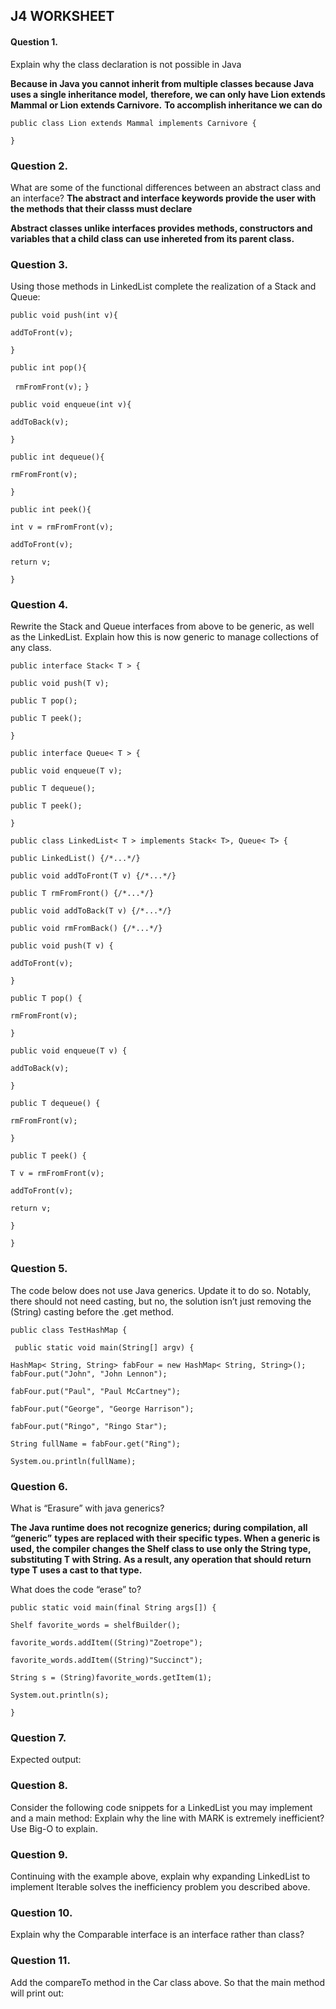 ## J4 WORKSHEET 

#### Question 1.
Explain why the class declaration is not possible in Java

**Because in Java you cannot inherit from multiple classes because Java uses a single inheritance model,**
**therefore, we can only have Lion extends Mammal or Lion extends Carnivore.**
**To accomplish inheritance we can do**

`public class Lion extends Mammal implements Carnivore {`

`}`

### Question 2. 
What are some of the functional differences between an abstract class and an interface?
**The abstract and interface keywords provide the user with the methods that their classs must declare**

**Abstract classes unlike interfaces provides methods, constructors and variables that a child class can**
**use inhereted from its parent class.**

### Question 3.
Using those methods in LinkedList complete the realization of a Stack and Queue:

`public void push(int v){`

   ``addToFront(v);``

``}``

`public int pop(){`

   `` rmFromFront(v);``
``}``

``public void enqueue(int v){``

   ``addToBack(v);``

``}``

``public int dequeue(){``

   ``rmFromFront(v);``

``}``

``public int peek(){``

  ``int v = rmFromFront(v);``

  ``addToFront(v);``

  ``return v;``

``}``

### Question 4.
Rewrite the Stack and Queue interfaces from above to be generic, as well as the LinkedList.
Explain how this is now generic to manage collections of any class.

``public interface Stack< T > {``

   ``public void push(T v);``

   ``public T pop();``

   ``public T peek();``

``}``

``public interface Queue< T > {``

   ``public void enqueue(T v);``

   ``public T dequeue();``

   ``public T peek();``

``}``

``public class LinkedList< T > implements Stack< T>, Queue< T> {``

  ``public LinkedList() {/*...*/}``  

  ``public void addToFront(T v) {/*...*/}``

  ``public T rmFromFront() {/*...*/}``

  ``public void addToBack(T v) {/*...*/}``  

  ``public void rmFromBack() {/*...*/}``

``public void push(T v) {``

 ``addToFront(v);``

  ``}``

``public T pop() { ``

  ``rmFromFront(v);``

 ``}``

``public void enqueue(T v) {``

  ``addToBack(v);``

``}``

``public T dequeue() {``

 ``rmFromFront(v);``

  ``}``

  ``public T peek() {``

  ``T v = rmFromFront(v);``

  ``addToFront(v);``

 ``return v;``

  ``}``

``}``


### Question 5.
The code below does not use Java generics. Update it to do so. Notably, there should not need 
casting, but no, the solution isn’t just removing the (String) casting before the .get method.

``public class TestHashMap {``

 `` public static void main(String[] argv) {``

   ``HashMap< String, String> fabFour = new HashMap< String, String>();``
    ``fabFour.put("John", "John Lennon");``

   ``fabFour.put("Paul", "Paul McCartney");``

   ``fabFour.put("George", "George Harrison");``

   ``fabFour.put("Ringo", "Ringo Star");``

   ``String fullName = fabFour.get("Ring");``

   ``System.ou.println(fullName);``

### Question 6.
What is “Erasure” with java generics?

**The Java runtime does not recognize generics; during compilation, all “generic”**
**types are replaced with their specific types. When a generic is used, the compiler**
**changes the Shelf class to use only the String type, substituting T with String.**
**As a result, any operation that should return type T uses a cast to that type.**

What does the code “erase” to?

``public static void main(final String args[]) {``

   ``Shelf favorite_words = shelfBuilder();``

   ``favorite_words.addItem((String)"Zoetrope");``

   ``favorite_words.addItem((String)"Succinct");``
        
   ``String s = (String)favorite_words.getItem(1);``

   ``System.out.println(s);``
   
``}``


### Question 7.
Expected output:

### Question 8.
Consider the following code snippets for a LinkedList you may implement and a main method:
Explain why the line with MARK is extremely inefficient? Use Big-O to explain.

### Question 9.
Continuing with the example above, explain why expanding LinkedList to implement Iterable solves 
the inefficiency problem you described above.

### Question 10.
Explain why the Comparable interface is an interface rather than class?

### Question 11.
Add the compareTo method in the Car class above. So that the main method will print out:





